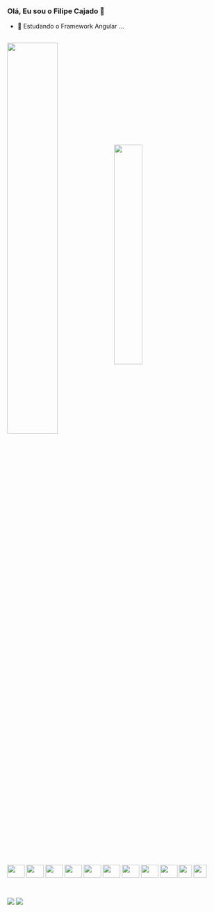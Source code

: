 ### Olá, Eu sou o Filipe Cajado 👋

- 🔭 Estudando o Framework Angular ...

##
<div>
  <a href="https://github.com/filipecajado"></a>
  <img  align="center" width="48%" src="https://github-readme-stats.vercel.app/api?username=filipecajado&show_icons=true&theme=radical">
  <img  align="center" width="36%" src="https://github-readme-stats.vercel.app/api/top-langs/?username=filipecajado&layout=compact&theme=radical">
</div>

<div style="display: inline_block"><br>
  <img align="center" height="30" width="40" src="https://cdn.jsdelivr.net/gh/devicons/devicon/icons/angularjs/angularjs-original.svg" />
  <img align="center" height="30" width="40" src="https://cdn.jsdelivr.net/gh/devicons/devicon/icons/javascript/javascript-original.svg" />
  <img align="center" height="30" width="40" src="https://cdn.jsdelivr.net/gh/devicons/devicon/icons/typescript/typescript-original.svg" />
  <img align="center" height="30" width="40" src="https://cdn.jsdelivr.net/gh/devicons/devicon/icons/css3/css3-original.svg" />
  <img align="center" height="30" width="40" src="https://cdn.jsdelivr.net/gh/devicons/devicon/icons/html5/html5-original.svg" />
  <img align="center" height="30" width="40" src="https://cdn.jsdelivr.net/gh/devicons/devicon/icons/bootstrap/bootstrap-original.svg" /> 
  <img align="center" height="30" width="40" src="https://cdn.jsdelivr.net/gh/devicons/devicon/icons/java/java-original.svg" />
  <img align="center" height="30" width="40" src="https://cdn.jsdelivr.net/gh/devicons/devicon/icons/python/python-original.svg" />          
  <img align="center" height="30" width="40" src="https://cdn.jsdelivr.net/gh/devicons/devicon/icons/mysql/mysql-original.svg" /> 
  <img align="center" height="30" src="https://cdn.jsdelivr.net/gh/devicons/devicon/icons/github/github-original.svg" />
  <img align="center" height="30" src="https://cdn.jsdelivr.net/gh/devicons/devicon/icons/oracle/oracle-original.svg" />             
</div>

##
<div> <br>
  <a href="mailto:filipecajado@ucl.br" target="_blank"><img src="https://img.shields.io/badge/Gmail-D14836?style=for-the-badge&logo=gmail&logoColor=white" target="_blank"></a>
  <a href="https://www.linkedin.com/in/filipe-cajado-almeida-528569236/" target="_blank"><img src="https://img.shields.io/badge/LinkedIn-0077B5?style=for-the-badge&logo=linkedin&logoColor=white" target="_blank"></a>
</div>
  
  
